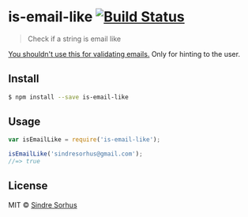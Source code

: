# is-email-like [![Build Status](https://travis-ci.org/sindresorhus/is-email-like.svg?branch=master)](https://travis-ci.org/sindresorhus/is-email-like)

> Check if a string is email like

[You shouldn't use this for validating emails.](http://davidcel.is/blog/2012/09/06/stop-validating-email-addresses-with-regex/) Only for hinting to the user.


## Install

```sh
$ npm install --save is-email-like
```


## Usage

```js
var isEmailLike = require('is-email-like');

isEmailLike('sindresorhus@gmail.com');
//=> true
```


## License

MIT © [Sindre Sorhus](http://sindresorhus.com)
